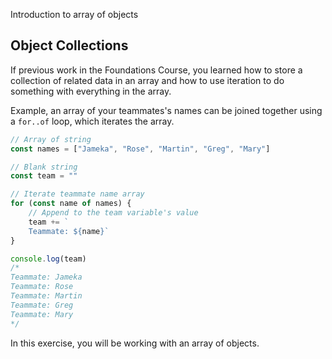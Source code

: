 Introduction to array of objects

## Object Collections

If previous work in the Foundations Course, you learned how to store a collection of related data in an array and how to use iteration to do something with everything in the array.

Example, an array of your teammates's names can be joined together using a `for..of` loop, which iterates the array.

```js
// Array of string
const names = ["Jameka", "Rose", "Martin", "Greg", "Mary"]

// Blank string
const team = ""

// Iterate teammate name array
for (const name of names) {
	// Append to the team variable's value
	team += `
	Teammate: ${name}`
}

console.log(team)
/*
Teammate: Jameka
Teammate: Rose
Teammate: Martin
Teammate: Greg
Teammate: Mary
*/
```

In this exercise, you will be working with an array of objects.
<!--stackedit_data:
eyJoaXN0b3J5IjpbNDMzMTc5NDQwLDczMDk5ODExNl19
-->